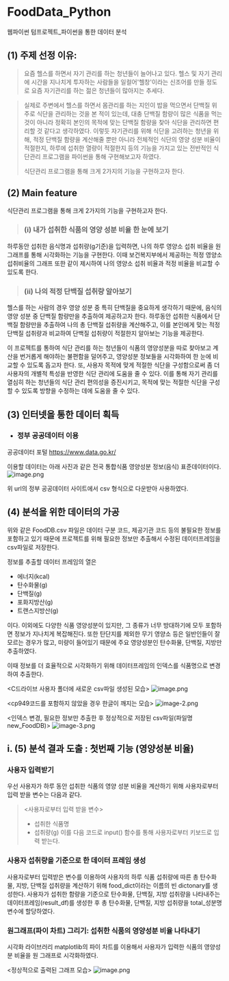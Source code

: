 # FoodData_Python
웹파이썬 텀프로젝트_파이썬을 통한 데이터 분석

## (1) 주제 선정 이유:

> 요즘 헬스를 하면서 자기 관리를 하는 청년들이 늘어나고 있다. 헬스 및 자기 관리에 시간을 지나치게 투자하는 사람들을 일컬어'헬창'이라는 신조어를 만들 정도로 요즘 자기관리를 하는 젊은 청년들이 많아지는 추세다.

>실제로 주변에서 헬스를 하면서 몸관리를 하는 지인이 밥을 먹으면서 단백질 위주로 식단을 관리하는 것을 본 적이 있는데, 대충 단백질 함량이 많은 식품을 먹는 것이 아니라 정확히 본인의 목적에 맞는 단백질 함량을 찾아 식단을 관리하면 편리할 것 같다고 생각하였다.
이렇듯 자기관리를 위해 식단을 고려하는 청년을 위해, 적정 단백질 함량을 계산해줄 뿐만 아니라 전체적인 식단의 영양 성분 비율이 적절한지, 하루에 섭취한 열량이 적절한지 등의 기능을 가지고 있는 전반적인 식단관리 프로그램을 파이썬을 통해 구현해보고자 하였다.
>
>식단관리 프로그램을 통해 크게 2가지의 기능을 구현하고자 한다.

## (2) Main feature
식단관리 프로그램을 통해 크게 2가지의 기능을 구현하고자 한다.

> ### (i) 내가 섭취한 식품의 영양 성분 비율 한 눈에 보기
하루동안 섭취한 음식명과 섭취량(g기준)을 입력하면, 나의 하루 영양소 섭취 비율을 원 그래프를 통해 시각화하는 기능을 구현한다.
이때 보건복지부에서 제공하는 적정 영양소 섭취비율의 그래프 또한 같이 제시하여 나의 영양소 섭취 비율과 적정 비율을 비교할 수 있도록 한다.

> ### (ii) 나의 적정 단백질 섭취량 알아보기
헬스를 하는 사람의 경우 영양 성분 중 특히 단백질을 중요하게 생각하기 때문에, 음식의 영양 성분 중 단백질 함량만을 추출하여 제공하고자 한다. 하루동안 섭취한 식품에서 단백질 함량만을 추출하여 나의 총 단백질 섭취량을 계산해주고, 이를 본인에게 맞는 적정 단백질 섭취량과 비교하여 단백질 섭취량이 적절한지 알아보는 기능을 제공한다.

이 프로젝트를 통하여 식단 관리를 하는 청년들이 식품의 영양성분을 따로 찾아보고 계산을 번거롭게 해야하는 불편함을 덜어주고, 영양성분 정보들을 시각화하여 한 눈에 비교할 수 있도록 돕고자 한다. 또, 사용자 목적에 맞게 적절한 식단을 구성함으로써 좀 더 사용자의 개별적 특성을 반영한 식단 관리에 도움을 줄 수 있다. 이를 통해 자기 관리를 열심히 하는 청년들의 식단 관리 편의성을 증진시키고, 목적에 맞는 적절한 식단을 구성할 수 있도록 방향을 수정하는 데에 도움을 줄 수 있다. 

## (3) 인터넷을 통한 데이터 획득

* ### 정부 공공데이터 이용

공공데이터 포털
https://www.data.go.kr/

이용할 데이터는 아래 사진과 같은 전국 통합식품 영양성분 정보(음식) 표준데이터이다.
![image.png](attachment:image.png)

위 url의 정부 공공데이터 사이트에서 csv 형식으로 다운받아 사용하였다.

## (4) 분석을 위한 데이터의 가공

위와 같은 FoodDB.csv 파일은 데이터 구분 코드, 제공기관 코드 등의 불필요한 정보를 포함하고 있기 때문에 프로젝트를 위해 필요한 정보만 추출해서 수정된 데이터프레임을 csv파일로 저장한다.

정보를 추출할 데이터 프레임의 열은
* 에너지(kcal)
* 탄수화물(g)
* 단백질(g)
* 포화지방산(g)
* 트랜스지방산(g)

이다. 이외에도 다양한 식품 영양성분이 있지만, 그 종류가 너무 방대하기에 모두 포함하면 정보가 지나치게 복잡해진다. 또한 탄단지를 제외한 무기 영양소 등은 일반인들이 잘 모르는 경우가 많고, 미량이 들어있기 때문에 주요 영양성분인 탄수화물, 단백질, 지방만 추출하였다.

이때 정보를 더 효율적으로 시각화하기 위해 데이터프레임의 인덱스를 식품명으로 변경하여 추출한다.

<C드라이브 사용자 폴더에 새로운 csv파일 생성된 모습>
![image.png](attachment:image.png)

<cp949코드를 포함하지 않았을 경우 한글이 깨지는 모습>
![image-2.png](attachment:image-2.png)

<인덱스 변경, 필요한 정보만 추출한 후 정상적으로 저장된 csv파일(파일명 new_FoodDB)>
![image-3.png](attachment:image-3.png)

## i. (5) 분석 결과 도출 : 첫번째 기능 (영양성분 비율) 


### 사용자 입력받기
우선 사용자가 하루 동안 섭취한 식품의 영양 성분 비율을 계산하기 위해 사용자로부터 입력 받을 변수는 다음과 같다.

> <사용자로부터 입력 받을 변수>
>* 섭취한 식품명
>* 섭취량(g)
이를 다음 코드로 input() 함수를 통해 사용자로부터 키보드로 입력 받는다.

### 사용자 섭취량을 기준으로 한 데이터 프레임 생성

사용자로부터 입력받은 변수를 이용하여 사용자의 하루 식품 섭취량에 따른 총 탄수화물, 지방, 단백질 섭취량을 계산하기 위해 food_dict이라는 이름의 빈 dictonary를 생성한다.
사용자가 섭취한 함량을 기준으로 탄수화물, 단백질, 지방 섭취량을 나타내주는 데이터프레임(result_df)를 생성한 후 총 탄수화물, 단백질, 지방 섭취량을 total_성분명 변수에 할당하였다.

### 원그래프(파이 차트) 그리기: 섭취한 식품의 영양성분 비율 나타내기

시각화 라이브러리 matplotlib의 파이 차트를 이용해서 사용자가 입력한 식품의 영양성분 비율을 원 그래프로 시각화하였다.

<정상적으로 출력된 그래프 모습>
![image.png](attachment:image.png)
